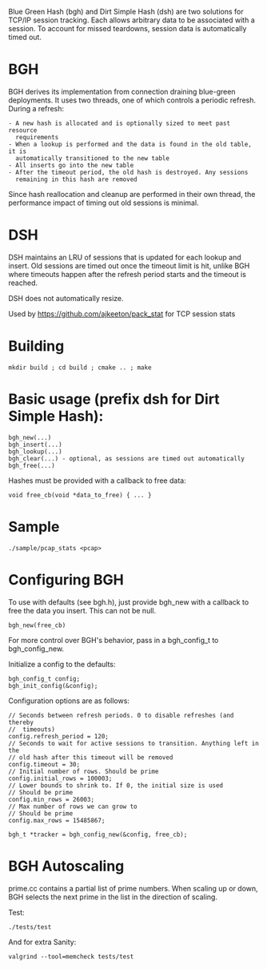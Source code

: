 
Blue Green Hash (bgh) and Dirt Simple Hash (dsh) are two solutions for 
TCP/IP session tracking. Each allows arbitrary data to be associated with
a session. To account for missed teardowns, session data is automatically
timed out. 

# BGH

BGH derives its implementation from connection draining blue-green deployments.
It uses two threads, one of which controls a periodic refresh. During a 
refresh:

    - A new hash is allocated and is optionally sized to meet past resource 
      requirements
    - When a lookup is performed and the data is found in the old table, it is
      automatically transitioned to the new table
    - All inserts go into the new table
    - After the timeout period, the old hash is destroyed. Any sessions 
      remaining in this hash are removed

Since hash reallocation and cleanup are performed in their own thread, the 
performance impact of timing out old sessions is minimal.

# DSH

DSH maintains an LRU of sessions that is updated for each lookup and insert. 
Old sessions are timed out once the timeout limit is hit, unlike BGH where 
timeouts happen after the refresh period starts and the timeout is reached.

DSH does not automatically resize.

Used by https://github.com/ajkeeton/pack_stat for TCP session stats

# Building

    mkdir build ; cd build ; cmake .. ; make
    
# Basic usage (prefix dsh for Dirt Simple Hash):

    bgh_new(...)
    bgh_insert(...)
    bgh_lookup(...)
    bgh_clear(...) - optional, as sessions are timed out automatically
    bgh_free(...)
 
Hashes must be provided with a callback to free data:

    void free_cb(void *data_to_free) { ... }

# Sample

    ./sample/pcap_stats <pcap>

# Configuring BGH

To use with defaults (see bgh.h), just provide bgh_new with a callback to free
the data you insert. This can not be null.

    bgh_new(free_cb)

For more control over BGH's behavior, pass in a bgh_config_t to bgh_config_new. 

Initialize a config to the defaults:

    bgh_config_t config;
    bgh_init_config(&config);

Configuration options are as follows:

    // Seconds between refresh periods. 0 to disable refreshes (and thereby
    //  timeouts)
    config.refresh_period = 120; 
    // Seconds to wait for active sessions to transition. Anything left in the
    // old hash after this timeout will be removed
    config.timeout = 30;
    // Initial number of rows. Should be prime
    config.initial_rows = 100003;
    // Lower bounds to shrink to. If 0, the initial size is used
    // Should be prime
    config.min_rows = 26003;
    // Max number of rows we can grow to
    // Should be prime
    config.max_rows = 15485867;

    bgh_t *tracker = bgh_config_new(&config, free_cb);

# BGH Autoscaling

prime.cc contains a partial list of prime numbers. When scaling up or down, BGH
selects the next prime in the list in the direction of scaling.


Test:

    ./tests/test

And for extra Sanity:

    valgrind --tool=memcheck tests/test

